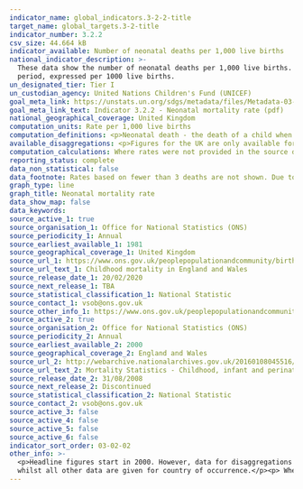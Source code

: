 ```yaml
---
indicator_name: global_indicators.3-2-2-title
target_name: global_targets.3-2-title
indicator_number: 3.2.2
csv_size: 44.664 kB
indicator_available: Number of neonatal deaths per 1,000 live births
national_indicator_description: >-
  These data show the number of neonatal deaths per 1,000 live births. This differs from the UN metadata which ask for the probability that a child born in a specific year or period will die during the first 28 completed days of life if subject to age-specific mortality rates of that
  period, expressed per 1000 live births.
un_designated_tier: Tier I
un_custodian_agency: United Nations Children's Fund (UNICEF)
goal_meta_link: https://unstats.un.org/sdgs/metadata/files/Metadata-03-02-02.pdf
goal_meta_link_text: Indicator 3.2.2 - Neonatal mortality rate (pdf)
national_geographical_coverage: United Kingdom
computation_units: Rate per 1,000 live births
computation_definitions: <p>Neonatal death - the death of a child when the age of the child is under 28 days.</p><p> Region - region of usual residence, not region of occurrence.</p><p>Country - Country of occurrence.</p><p>Age - age of the mother.
available_disaggregations: <p>Figures for the UK are only available for  the headline data and for sex.</p><p>Region is only available when 'England' is selected in the Country dropdown menu.</p><p>For all other disaggregations please select 'England and Wales' in the Country dropdown menu first.</p><p>Cross-disaggregations are available for country by sex. <p>Local Authority (and for Wales, Health Board) level data are available in Table 3 of the source data <a href = "https://www.ons.gov.uk/peoplepopulationandcommunity/birthsdeathsandmarriages/deaths/datasets/childmortalitystatisticschildhoodinfantandperinatalchildhoodinfantandperinatalmortalityinenglandandwales"> - Child mortality (death cohort) tables in England and Wales</a>. We have not presented these figures here due to the level of uncertainty in many of the figures. Data on further characteristics are also available from the source, and we are working to include some of these in future updates.
computation_calculations: Where rates were not provided in the source data, the following calculation was carried out -  (Number of neonatal deaths / number of live births) * 1000 
reporting_status: complete
data_non_statistical: false
data_footnote: Rates based on fewer than 3 deaths are not shown. Due to the small number of events, the reliability of rates which are based on between 3 and 19 deaths may be affected. Please check the source data to identify these points.
graph_type: line
graph_title: Neonatal mortality rate
data_show_map: false
data_keywords:
source_active_1: true
source_organisation_1: Office for National Statistics (ONS)
source_periodicity_1: Annual 
source_earliest_available_1: 1981
source_geographical_coverage_1: United Kingdom
source_url_1: https://www.ons.gov.uk/peoplepopulationandcommunity/birthsdeathsandmarriages/deaths/datasets/childmortalitystatisticschildhoodinfantandperinatalchildhoodinfantandperinatalmortalityinenglandandwales
source_url_text_1: Childhood mortality in England and Wales
source_release_date_1: 20/02/2020
source_next_release_1: TBA
source_statistical_classification_1: National Statistic
source_contact_1: vsob@ons.gov.uk
source_other_info_1: https://www.ons.gov.uk/peoplepopulationandcommunity/birthsdeathsandmarriages/deaths/qmis/childmortalitystatisticsqmi.  Data is no longer reported for 'England and Wales' and the region of Wales for which we report for.
source_active_2: true
source_organisation_2: Office for National Statistics (ONS)
source_periodicity_2: Annual
source_earliest_available_2: 2000
source_geographical_coverage_2: England and Wales
source_url_2: http://webarchive.nationalarchives.gov.uk/20160108045516/http://www.ons.gov.uk/ons/rel/vsob1/mortality-statistics--childhood--infant-and-perinatal--england-and-wales--series-dh3-/index.html
source_url_text_2: Mortality Statistics - Childhood, infant and perinatal, England and Wales (Series DH3)
source_release_date_2: 31/08/2008
source_next_release_2: Discontinued
source_statistical_classification_2: National Statistic
source_contact_2: vsob@ons.gov.uk
source_active_3: false
source_active_4: false
source_active_5: false
source_active_6: false
indicator_sort_order: 03-02-02
other_info: >-
  <p>Headline figures start in 2000. However, data for disaggregations start in 2008.</p><p>Mother's age and birthweight figures are for neonatal deaths have been successfully linked to their corresponding birth registration record.</p><p>Region data are given for area of usual residence,
  whilst all other data are given for country of occurrence.</p><p> Where the number of deaths is smaller than 3, rates are not given.</p> Data follows the UN specification for this indicator. This indicator has been identified in collaboration with topic experts.
---
```

